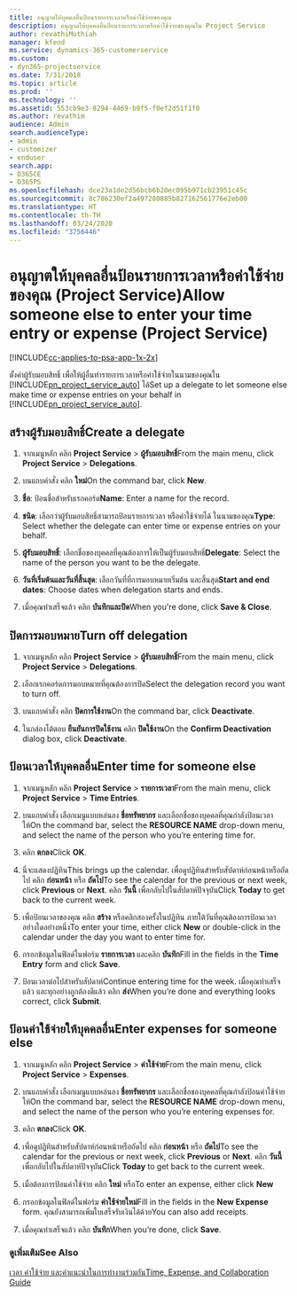 ```yaml
---
title: อนุญาตให้บุคคลอื่นป้อนรายการเวลาหรือค่าใช้จ่ายของคุณ
description: อนุญาตให้บุคคลอื่นป้อนรายการเวลาหรือค่าใช้จ่ายของคุณใน Project Service
author: revathiMuthiah
manager: kfend
ms.service: dynamics-365-customerservice
ms.custom:
- dyn365-projectservice
ms.date: 7/31/2018
ms.topic: article
ms.prod: ''
ms.technology: ''
ms.assetid: 553cb9e3-8294-4469-b9f5-f0ef2d51f1f0
ms.author: revathim
audience: Admin
search.audienceType:
- admin
- customizer
- enduser
search.app:
- D365CE
- D365PS
ms.openlocfilehash: dce23a1de2d56bcb6b20ec095b971cb23951c45c
ms.sourcegitcommit: 8c786230ef2a497280885b827162561776e2eb00
ms.translationtype: HT
ms.contentlocale: th-TH
ms.lasthandoff: 03/24/2020
ms.locfileid: "3756446"
---
```

# <a name="allow-someone-else-to-enter-your-time-entry-or-expense-project-service"></a><span data-ttu-id="84de4-103">อนุญาตให้บุคคลอื่นป้อนรายการเวลาหรือค่าใช้จ่ายของคุณ (Project Service)</span><span class="sxs-lookup"><span data-stu-id="84de4-103">Allow someone else to enter your time entry or expense (Project Service)</span></span>

[!INCLUDE[cc-applies-to-psa-app-1x-2x](../includes/cc-applies-to-psa-app-1x-2x.md)]

<span data-ttu-id="84de4-104">ตั้งค่าผู้รับมอบสิทธิ์ เพื่อให้ผู้อื่นทำรายการเวลาหรือค่าใช้จ่ายในนามของคุณใน [!INCLUDE[pn_project_service_auto](../includes/pn-project-service-auto.md)] ได้</span><span class="sxs-lookup"><span data-stu-id="84de4-104">Set up a delegate to let someone else make time or expense entries on your behalf in [!INCLUDE[pn_project_service_auto](../includes/pn-project-service-auto.md)].</span></span>  
  
## <a name="create-a-delegate"></a><span data-ttu-id="84de4-105">สร้างผู้รับมอบสิทธิ์</span><span class="sxs-lookup"><span data-stu-id="84de4-105">Create a delegate</span></span>  
  
1.  <span data-ttu-id="84de4-106">จากเมนูหลัก คลิก **Project Service** > **ผู้รับมอบสิทธิ์**</span><span class="sxs-lookup"><span data-stu-id="84de4-106">From the main menu, click **Project Service** > **Delegations**.</span></span>  
  
2.  <span data-ttu-id="84de4-107">บนแถบคำสั่ง คลิก **ใหม่**</span><span class="sxs-lookup"><span data-stu-id="84de4-107">On the command bar, click **New**.</span></span>  
  
3. <span data-ttu-id="84de4-108">**ชื่อ**: ป้อนชื่อสำหรับเรกคอร์ด</span><span class="sxs-lookup"><span data-stu-id="84de4-108">**Name**: Enter a name for the record.</span></span>  
  
4. <span data-ttu-id="84de4-109">**ชนิด**: เลือกว่าผู้รับมอบสิทธิ์สามารถป้อนรายการเวลา หรือค่าใช้จ่ายได้ ในนามของคุณ</span><span class="sxs-lookup"><span data-stu-id="84de4-109">**Type**: Select whether the delegate can enter time or expense entries on your behalf.</span></span>  
  
5. <span data-ttu-id="84de4-110">**ผู้รับมอบสิทธิ์**: เลือกชื่อของบุคคลที่คุณต้องการให้เป็นผู้รับมอบสิทธิ์</span><span class="sxs-lookup"><span data-stu-id="84de4-110">**Delegate**: Select the name of the person you want to be the delegate.</span></span>  
  
6. <span data-ttu-id="84de4-111">**วันที่เริ่มต้นและวันที่สิ้นสุด**: เลือกวันที่ที่การมอบหมายเริ่มต้น และสิ้นสุด</span><span class="sxs-lookup"><span data-stu-id="84de4-111">**Start and end dates**: Choose dates when delegation starts and ends.</span></span>  
  
7.  <span data-ttu-id="84de4-112">เมื่อคุณทำเสร็จแล้ว คลิก **บันทึกและปิด**</span><span class="sxs-lookup"><span data-stu-id="84de4-112">When you're done, click **Save & Close**.</span></span>  
  
## <a name="turn-off-delegation"></a><span data-ttu-id="84de4-113">ปิดการมอบหมาย</span><span class="sxs-lookup"><span data-stu-id="84de4-113">Turn off delegation</span></span>  
  
1.  <span data-ttu-id="84de4-114">จากเมนูหลัก คลิก **Project Service** > **ผู้รับมอบสิทธิ์**</span><span class="sxs-lookup"><span data-stu-id="84de4-114">From the main menu, click **Project Service** > **Delegations**.</span></span>  
  
2.  <span data-ttu-id="84de4-115">เลือกเรกคอร์ดการมอบหมายที่คุณต้องการปิด</span><span class="sxs-lookup"><span data-stu-id="84de4-115">Select the delegation record you want to turn off.</span></span>  
  
3.  <span data-ttu-id="84de4-116">บนแถบคำสั่ง คลิก **ปิดการใช้งาน**</span><span class="sxs-lookup"><span data-stu-id="84de4-116">On the command bar, click **Deactivate**.</span></span>  
  
4.  <span data-ttu-id="84de4-117">ในกล่องโต้ตอบ **ยืนยันการปิดใช้งาน** คลิก **ปิดใช้งาน**</span><span class="sxs-lookup"><span data-stu-id="84de4-117">On the **Confirm Deactivation** dialog box, click **Deactivate**.</span></span>  
  
## <a name="enter-time-for-someone-else"></a><span data-ttu-id="84de4-118">ป้อนเวลาให้บุคคลอื่น</span><span class="sxs-lookup"><span data-stu-id="84de4-118">Enter time for someone else</span></span>  
  
1.  <span data-ttu-id="84de4-119">จากเมนูหลัก คลิก **Project Service** > **รายการเวลา**</span><span class="sxs-lookup"><span data-stu-id="84de4-119">From the main menu, click **Project Service** > **Time Entries**.</span></span>  
  
2.  <span data-ttu-id="84de4-120">บนแถบคำสั่ง เลือกเมนูแบบหล่นลง **ชื่อทรัพยากร** และเลือกชื่อของบุคคลที่คุณกำลังป้อนเวลาให้</span><span class="sxs-lookup"><span data-stu-id="84de4-120">On the command bar, select the **RESOURCE NAME** drop-down menu, and select the name of the person who you’re entering time for.</span></span>  
  
3.  <span data-ttu-id="84de4-121">คลิก **ตกลง**</span><span class="sxs-lookup"><span data-stu-id="84de4-121">Click **OK**.</span></span>  
  
4.  <span data-ttu-id="84de4-122">นี่จะแสดงปฏิทิน</span><span class="sxs-lookup"><span data-stu-id="84de4-122">This brings up the calendar.</span></span> <span data-ttu-id="84de4-123">เพื่อดูปฏิทินสำหรับสัปดาห์ก่อนหน้าหรือถัดไป คลิก **ก่อนหน้า** หรือ **ถัดไป**</span><span class="sxs-lookup"><span data-stu-id="84de4-123">To see the calendar for the previous or next week, click **Previous** or **Next**.</span></span> <span data-ttu-id="84de4-124">คลิก **วันนี้** เพื่อกลับไปในสัปดาห์ปัจจุบัน</span><span class="sxs-lookup"><span data-stu-id="84de4-124">Click **Today** to get back to the current week.</span></span>  
  
5.  <span data-ttu-id="84de4-125">เพื่อป้อนเวลาของคุณ คลิก **สร้าง** หรือคลิกสองครั้งในปฏิทิน ภายใต้วันที่คุณต้องการป้อนเวลา อย่างใดอย่างหนึ่ง</span><span class="sxs-lookup"><span data-stu-id="84de4-125">To enter your time, either click **New** or double-click in the calendar under the day you want to enter time for.</span></span>  
  
6.  <span data-ttu-id="84de4-126">กรอกข้อมูลในฟิลด์ในฟอร์ม **รายการเวลา** และคลิก **บันทึก**</span><span class="sxs-lookup"><span data-stu-id="84de4-126">Fill in the fields in the **Time Entry** form and click **Save**.</span></span>  
  
7.  <span data-ttu-id="84de4-127">ป้อนเวลาต่อไปสำหรับสัปดาห์</span><span class="sxs-lookup"><span data-stu-id="84de4-127">Continue entering time for the week.</span></span> <span data-ttu-id="84de4-128">เมื่อคุณทำเสร็จแล้ว และทุกอย่างถูกต้องดีแล้ว คลิก **ส่ง**</span><span class="sxs-lookup"><span data-stu-id="84de4-128">When you’re done and everything looks correct, click **Submit**.</span></span>  
  
## <a name="enter-expenses-for-someone-else"></a><span data-ttu-id="84de4-129">ป้อนค่าใช้จ่ายให้บุคคลอื่น</span><span class="sxs-lookup"><span data-stu-id="84de4-129">Enter expenses for someone else</span></span>  
  
1.  <span data-ttu-id="84de4-130">จากเมนูหลัก คลิก **Project Service** > **ค่าใช้จ่าย**</span><span class="sxs-lookup"><span data-stu-id="84de4-130">From the main menu, click **Project Service** > **Expenses**.</span></span>  
  
2.  <span data-ttu-id="84de4-131">บนแถบคำสั่ง เลือกเมนูแบบหล่นลง **ชื่อทรัพยากร** และเลือกชื่อของบุคคลที่คุณกำลังป้อนค่าใช้จ่ายให้</span><span class="sxs-lookup"><span data-stu-id="84de4-131">On the command bar, select the **RESOURCE NAME** drop-down menu, and select the name of the person who you’re entering expenses for.</span></span>  
  
3.  <span data-ttu-id="84de4-132">คลิก **ตกลง**</span><span class="sxs-lookup"><span data-stu-id="84de4-132">Click **OK**.</span></span>  
  
4.  <span data-ttu-id="84de4-133">เพื่อดูปฏิทินสำหรับสัปดาห์ก่อนหน้าหรือถัดไป คลิก **ก่อนหน้า** หรือ **ถัดไป**</span><span class="sxs-lookup"><span data-stu-id="84de4-133">To see the calendar for the previous or next week, click **Previous** or **Next**.</span></span> <span data-ttu-id="84de4-134">คลิก **วันนี้** เพื่อกลับไปในสัปดาห์ปัจจุบัน</span><span class="sxs-lookup"><span data-stu-id="84de4-134">Click **Today** to get back to the current week.</span></span>  
  
5.  <span data-ttu-id="84de4-135">เมื่อต้องการป้อนค่าใช้จ่าย คลิก **ใหม่** หรือ</span><span class="sxs-lookup"><span data-stu-id="84de4-135">To enter an expense, either click **New**</span></span>  
  
6.  <span data-ttu-id="84de4-136">กรอกข้อมูลในฟิลด์ในฟอร์ม **ค่าใช้จ่ายใหม่**</span><span class="sxs-lookup"><span data-stu-id="84de4-136">Fill in the fields in the **New Expense** form.</span></span> <span data-ttu-id="84de4-137">คุณยังสามารถเพิ่มใบเสร็จรับเงินได้ด้วย</span><span class="sxs-lookup"><span data-stu-id="84de4-137">You can also add receipts.</span></span>  
  
7.  <span data-ttu-id="84de4-138">เมื่อคุณทำเสร็จแล้ว คลิก **บันทึก**</span><span class="sxs-lookup"><span data-stu-id="84de4-138">When you’re done, click **Save**.</span></span>  
  
### <a name="see-also"></a><span data-ttu-id="84de4-139">ดูเพิ่มเติม</span><span class="sxs-lookup"><span data-stu-id="84de4-139">See Also</span></span>  
 [<span data-ttu-id="84de4-140">เวลา ค่าใช้จ่าย และคำแนะนำในการทำงานร่วมกัน</span><span class="sxs-lookup"><span data-stu-id="84de4-140">Time, Expense, and Collaboration Guide</span></span>](../project-service/time-expense-collaboration-guide.md)
